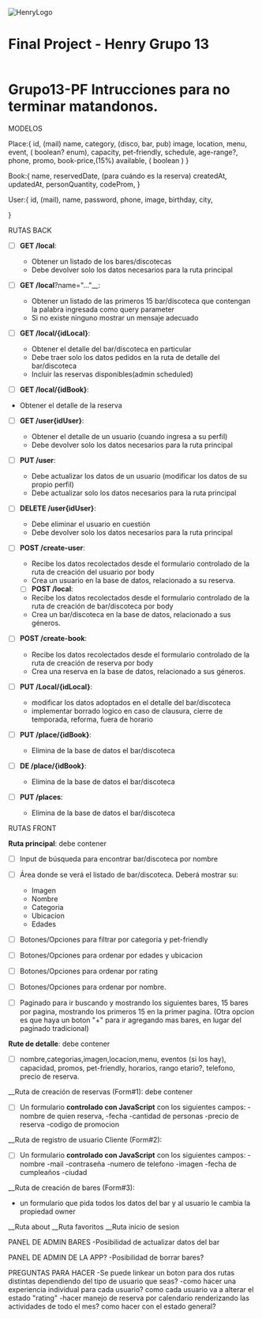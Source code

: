 
![HenryLogo](https://d31uz8lwfmyn8g.cloudfront.net/Assets/logo-henry-white-lg.png)


# Final Project - Henry Grupo 13

<p align="left">
<img src="https://style.shockvisual.net/wp-content/uploads/2019/10/beer-background-ZC2QTEK.jpg" alt=""/>
</p>

# Grupo13-PF Intrucciones para no terminar matandonos.

MODELOS

Place:{
    id, (mail)
    name,
    category, (disco, bar, pub)
    <!-- category2, (proximo sprint) -->
    image,
    location,
    menu,
    event, ( boolean? enum),
    capacity,
    pet-friendly,
    schedule,
    age-range?,
    phone,
    promo,
    book-price,(15%)
    available, ( boolean )
    <!-- rating?(proximo sprint) -->
}

Book:{
    name,
    reservedDate, (para cuándo es la reserva)
    createdAt,
    updatedAt,
    personQuantity,
    codeProm,
}

User:{
    id, (mail),
    name,
    password,
    phone,
    image,
    birthday,
    city,
<!--     propietario, ? renderizar form de creación de place : no renderizar nada-->
<!--     admin:? -->
}

RUTAS BACK





- [ ] __GET /local__:
  - Obtener un listado de los bares/discotecas
  - Debe devolver solo los datos necesarios para la ruta principal

- [ ] __GET /local__?name="..."__:
  - Obtener un listado de las primeros 15 bar/discoteca que contengan la palabra ingresada como query parameter
  - Si no existe ninguno mostrar un mensaje adecuado

- [ ] __GET /local/{idLocal}__:
  - Obtener el detalle del bar/discoteca en particular
  - Debe traer solo los datos pedidos en la ruta de detalle del bar/discoteca
  - Incluir las reservas disponibles(admin scheduled)

- [ ] __GET /local/{idBook}__:
- Obtener el detalle de la reserva


- [ ] __GET /user{idUser}__:
  - Obtener el detalle de un usuario (cuando ingresa a su perfil)
  - Debe devolver solo los datos necesarios para la ruta principal

- [ ] __PUT /user__:
  - Debe actualizar los datos de un usuario (modificar los datos de su propio perfil)
  - Debe actualizar solo los datos necesarios para la ruta principal
  
- [ ] __DELETE /user{idUser}__:
  - Debe eliminar el usuario en cuestión
  - Debe devolver solo los datos necesarios para la ruta principal




- [ ] __POST /create-user__:
  - Recibe los datos recolectados desde el formulario controlado de la ruta de creación del usuario por body
  - Crea un usuario en la base de datos, relacionado a su reserva.

  - [ ] __POST /local__:
  - Recibe los datos recolectados desde el formulario controlado de la ruta de creación de bar/discoteca por body
  - Crea un bar/discoteca en la base de datos, relacionado a sus géneros.

- [ ] __POST /create-book__:
  - Recibe los datos recolectados desde el formulario controlado de la ruta de creación de reserva por body
  - Crea una reserva en la base de datos, relacionado a sus géneros.

- [ ] __PUT /Local/{idLocal}__:
  - modificar los datos adoptados en el detalle del bar/discoteca
  - implementar borrado logico en caso de clausura, cierre de temporada, reforma, fuera de horario

- [ ] __PUT /place/{idBook}__:
  - Elimina de la base de datos el bar/discoteca

- [ ] __DE /place/{idBook}__:
  - Elimina de la base de datos el bar/discoteca

- [ ] __PUT /places__:
  - Elimina de la base de datos el bar/discoteca


RUTAS FRONT

__Ruta principal__: debe contener

- [ ] Input de búsqueda para encontrar bar/discoteca por nombre
- [ ] Área donde se verá el listado de bar/discoteca. Deberá mostrar su:
  - Imagen
  - Nombre
  - Categoria
  - Ubicacion
  - Edades
  <!-- - Puntuacion (proximo sprint) --> 
- [ ] Botones/Opciones para filtrar por categoria y pet-friendly
- [ ] Botones/Opciones para ordenar por edades y ubicacion
- [ ] Botones/Opciones para ordenar por rating
- [ ] Botones/Opciones para ordenar por nombre.

- [ ] Paginado para ir buscando y mostrando los siguientes bares, 15 bares por pagina, mostrando los primeros 15 en la primer pagina. (Otra opcion es que haya un boton 
      "+" para ir agregando mas bares, en lugar del paginado tradicional)

__Rute de detalle__: debe contener
- [ ] nombre,categorias,imagen,locacion,menu, eventos (si los hay), capacidad, promos, pet-friendly, horarios, rango etario?, telefono, precio de reserva.

__Ruta de creación de reservas (Form#1): debe contener
- [ ] Un formulario __controlado con JavaScript__ con los siguientes campos:
  -nombre de quien reserva,
  -fecha
  -cantidad de personas
  -precio de reserva
  -codigo de promocion

__Ruta de registro de usuario Cliente (Form#2):
- [ ] Un formulario __controlado con JavaScript__ con los siguientes campos:
  -nombre
  -mail
  -contraseña
  -numero de telefono
  -imagen
  -fecha de cumpleaños
  -ciudad

__Ruta de creación de bares (Form#3):
  - un formulario que pida todos los datos del bar y al usuario le cambia la propiedad owner

__Ruta about
__Ruta favoritos
__Ruta inicio de sesion

PANEL DE ADMIN BARES
-Posibilidad de actualizar datos del bar

PANEL DE ADMIN DE LA APP?
-Posibilidad de borrar bares?

PREGUNTAS PARA HACER
-Se puede linkear un boton para dos rutas distintas dependiendo del tipo de usuario que seas?
-como hacer una experiencia individual para cada usuario? como cada usuario va a alterar el estado "rating"
-hacer manejo de reserva por calendario renderizando las actividades de todo el mes? como hacer con el estado general?

